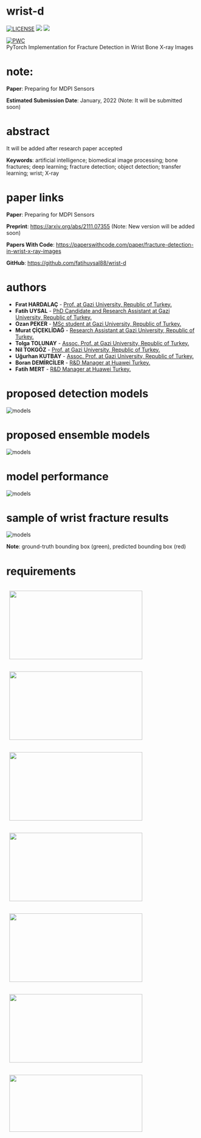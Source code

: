 # wrist-d
<p align="left">
  
<a>[![LICENSE](https://img.shields.io/github/license/fatihuysal88/wrist-d.svg)](https://github.com/fatihuysal88/wrist-d/blob/master/LICENSE)</a>
<a href="https://www.mdpi.com/journal/diagnostics/special_issues/Computer-Aided_Diagnosis">
    <img src="https://img.shields.io/badge/paper-under review-blue"/></a>
<a href="https://arxiv.org/abs/2111.07355">
    <img src="https://img.shields.io/badge/arxiv-preprint-green"/></a>
</p>

[![PWC](https://img.shields.io/endpoint.svg?url=https://paperswithcode.com/badge/fracture-detection-in-wrist-x-ray-images/medical-object-detection-on-gazi-university)](https://paperswithcode.com/sota/medical-object-detection-on-gazi-university?p=fracture-detection-in-wrist-x-ray-images)  
PyTorch Implementation for Fracture Detection in Wrist Bone X-ray Images
# note:
**Paper**: Preparing for MDPI Sensors  

**Estimated Submission Date**: January, 2022 (Note: It will be submitted soon)  
# abstract
It will be added after research paper accepted  

**Keywords**: artificial intelligence; biomedical image processing; bone fractures; deep learning; fracture detection; object detection; transfer learning; wrist; X-ray  
# paper links
**Paper**: Preparing for MDPI Sensors  

**Preprint**: https://arxiv.org/abs/2111.07355 (Note: New version will be added soon)  

**Papers With Code**: https://paperswithcode.com/paper/fracture-detection-in-wrist-x-ray-images  

**GitHub**: https://github.com/fatihuysal88/wrist-d  
# authors
* **Fırat HARDALAÇ** - [Prof. at Gazi University, Republic of Turkey.](https://orcid.org/0000-0003-1358-0756)
* **Fatih UYSAL** - [PhD Candidate and Research Assistant at Gazi University, Republic of Turkey.](https://orcid.org/0000-0002-1731-2647)
* **Ozan PEKER** - [MSc student at Gazi University, Republic of Turkey.](https://orcid.org/0000-0003-2258-1531)
* **Murat ÇİÇEKLİDAĞ** - [Research Assistant at Gazi University, Republic of Turkey.](https://orcid.org/0000-0001-7883-9445)
* **Tolga TOLUNAY** - [Assoc. Prof. at Gazi University, Republic of Turkey.](https://orcid.org/0000-0003-1998-3695)
* **Nil TOKGÖZ** - [Prof. at Gazi University, Republic of Turkey.](https://orcid.org/0000-0003-2812-1528)
* **Uğurhan KUTBAY** - [Assoc. Prof. at Gazi University, Republic of Turkey.](https://orcid.org/0000-0003-2167-9107)
* **Boran DEMİRCİLER** - [R&D Manager at Huawei Turkey.](https://orcid.org/)
* **Fatih MERT** - [R&D Manager at Huawei Turkey.](https://orcid.org/0000-0002-2896-5475)
# proposed detection models
![models](https://github.com/fatihuysal88/wrist-d/blob/main/docs/figs/proposed%20detection%20models.png)
# proposed ensemble models
![models](https://github.com/fatihuysal88/wrist-d/blob/main/docs/figs/proposed%20ensemble%20models.png)
# model performance
![models](https://github.com/fatihuysal88/wrist-d/blob/main/docs/figs/ensemble%20models%20performance.PNG)
# sample of wrist fracture results
![models](https://github.com/fatihuysal88/wrist-d/blob/main/docs/figs/sample%20of%20wrist%20fracture%20results.PNG)

**Note**: ground-truth bounding box (green), predicted bounding box (red)  

# requirements
  
<a href="https://github.com/open-mmlab/mmdetection">
  <img align="center" style="margin:1rem 0.5rem" src="https://github-readme-stats.vercel.app/api/pin/?username=open-mmlab&repo=mmdetection&title_color=ffffff&text_color=c9cacc&icon_color=4AB197&bg_color=1A2B34" width="350" height="180"/><a 
  href="https://github.com/kemaloksuz/LRP-Error">
  <img align="center" style="margin:1rem 0.5rem" src="https://github-readme-stats.vercel.app/api/pin/?username=kemaloksuz&repo=LRP-Error&title_color=ffffff&text_color=c9cacc&icon_color=4AB197&bg_color=1A2B34" width="350" height="180"/>
  <a href="https://github.com/rafaelpadilla/review_object_detection_metrics">
  <img align="center" style="margin:1rem 0.5rem" src="https://github-readme-stats.vercel.app/api/pin/?username=rafaelpadilla&repo=review_object_detection_metrics&title_color=ffffff&text_color=c9cacc&icon_color=4AB197&bg_color=1A2B34" width="350" height="180"/><a 
  href="https://github.com/albumentations-team/albumentations">
  <img align="center" style="margin:1rem 0.5rem" src="https://github-readme-stats.vercel.app/api/pin/?username=albumentations-team&repo=albumentations&title_color=ffffff&text_color=c9cacc&icon_color=4AB197&bg_color=1A2B34" width="350" height="180"/>      
  <a href="https://github.com/ppwwyyxx/cocoapi">
  <img align="center" style="margin:1rem 0.5rem" src="https://github-readme-stats.vercel.app/api/pin/?username=ppwwyyxx&repo=cocoapi&title_color=ffffff&text_color=c9cacc&icon_color=4AB197&bg_color=1A2B34" width="350" height="180"/><a 
  href="https://github.com/pytorch/pytorch">
  <img align="center" style="margin:1rem 0.5rem" src="https://github-readme-stats.vercel.app/api/pin/?username=pytorch&repo=pytorch&title_color=ffffff&text_color=c9cacc&icon_color=4AB197&bg_color=1A2B34" width="350" height="180"/>
  <a href="https://github.com/ZFTurbo/Weighted-Boxes-Fusion">
  <img align="center" style="margin:1rem 0.5rem" src="https://github-readme-stats.vercel.app/api/pin/?username=ZFTurbo&repo=Weighted-Boxes-Fusion&title_color=ffffff&text_color=c9cacc&icon_color=4AB197&bg_color=1A2B34" width="350" height="150"/> 
  
